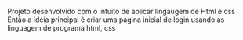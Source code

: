 Projeto desenvolvido com o intuito de aplicar lingaugem de Html e css
Então a idéia principal é criar uma pagina inicial de login usando as linguagem de programa html, css 
